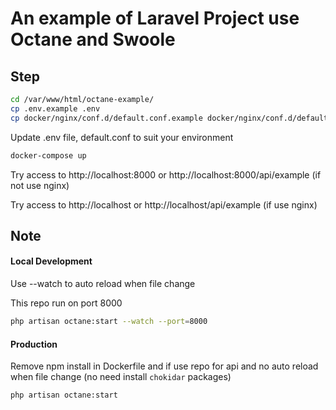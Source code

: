
# An example of Laravel Project use Octane and Swoole

## Step
```bash
cd /var/www/html/octane-example/
cp .env.example .env
cp docker/nginx/conf.d/default.conf.example docker/nginx/conf.d/default.conf
```
Update .env file, default.conf to suit your environment
```bash
docker-compose up
```

Try access to http://localhost:8000 or http://localhost:8000/api/example (if not use nginx)

Try access to http://localhost or http://localhost/api/example (if use nginx)

## Note
#### Local Development
Use --watch to auto reload when file change

This repo run on port 8000
```bash
php artisan octane:start --watch --port=8000
```

#### Production
Remove npm install in Dockerfile and if use repo for api 
and no auto reload when file change (no need install ``chokidar`` packages)
```bash
php artisan octane:start
```